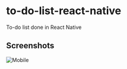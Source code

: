 # to-do-list-react-native
To-do list done in React Native
## Screenshots
![Mobile](source/assets/print-mobile.png)
